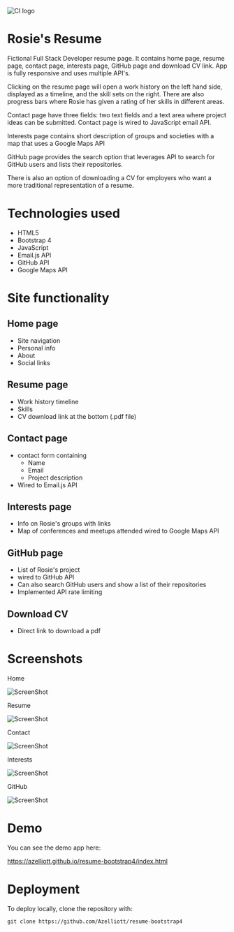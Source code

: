 ![CI logo](https://codeinstitute.s3.amazonaws.com/fullstack/ci_logo_small.png)

# Rosie's Resume

Fictional Full Stack Developer resume page. It contains home page, resume page, contact page, interests page, GitHub page and download CV link. App is fully responsive and uses multiple API's.

Clicking on the resume page will open a work history on the left hand side, displayed as a timeline, and the skill sets on the right.
There are also progress bars where Rosie has given a rating of her skills in different areas.

Contact page have three fields: two text fields and a text area where project ideas can be submitted.
Contact page is wired to JavaScript email API.

Interests page contains short description of groups and societies with a map that uses a Google Maps API

GitHub page provides the search option that leverages API to search for GitHub users and lists their repositories.

There is also an option of downloading a CV for employers who want a more traditional representation of a resume.

# Technologies used
* HTML5
* Bootstrap 4
* JavaScript
* Email.js API
* GitHub API
* Google Maps API

# Site functionality

## Home page
* Site navigation
* Personal info
* About
* Social links

## Resume page
* Work history timeline
* Skills 
* CV download link at the bottom (.pdf file)

## Contact page
* contact form containing
    * Name
    * Email 
    * Project description
* Wired to Email.js API

## Interests page
* Info on Rosie's groups with links
* Map of conferences and meetups attended wired to Google Maps API

## GitHub page
* List of Rosie's project
* wired to GitHub API
* Can also search GitHub users and show a list of their repositories
* Implemented API rate limiting

## Download CV
* Direct link to download a pdf

# Screenshots
Home

![ScreenShot](assets/images/screenshots/home.png)

Resume

![ScreenShot](assets/images/screenshots/resume.png)

Contact

![ScreenShot](assets/images/screenshots/contact.png)

Interests

![ScreenShot](assets/images/screenshots/interests.png)

GitHub

![ScreenShot](assets/images/screenshots/github.png)

# Demo 

You can see the demo app here:

https://azelliott.github.io/resume-bootstrap4/index.html

# Deployment

To deploy locally, clone the repository with:

`git clone https://github.com/Azelliott/resume-bootstrap4`